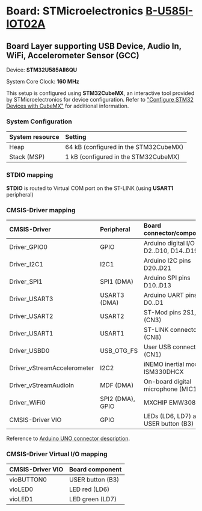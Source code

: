 # Board: STMicroelectronics [B-U585I-IOT02A](https://www.st.com/en/evaluation-tools/b-u585i-iot02a.html)

## Board Layer supporting USB Device, Audio In, WiFi, Accelerometer Sensor (GCC)

Device: **STM32U585AII6QU**

System Core Clock: **160 MHz**

This setup is configured using **STM32CubeMX**, an interactive tool provided by STMicroelectronics for device configuration.
Refer to ["Configure STM32 Devices with CubeMX"](https://open-cmsis-pack.github.io/cmsis-toolbox/CubeMX/) for additional information.

### System Configuration

| System resource       | Setting
|:----------------------|:--------------------------------------
| Heap                  | 64 kB (configured in the STM32CubeMX)
| Stack (MSP)           |  1 kB (configured in the STM32CubeMX)

### STDIO mapping

**STDIO** is routed to Virtual COM port on the ST-LINK (using **USART1** peripheral)

### CMSIS-Driver mapping

| CMSIS-Driver                | Peripheral            | Board connector/component                     | Connection
|:----------------------------|:----------------------|:----------------------------------------------|:------------------------------
| Driver_GPIO0                | GPIO                  | Arduino digital I/O pins D2..D10, D14..D19    | ARDUINO_UNO_D2..D10, D14..D19
| Driver_I2C1                 | I2C1                  | Arduino I2C pins D20..D21                     | ARDUINO_UNO_I2C
| Driver_SPI1                 | SPI1 (DMA)            | Arduino SPI pins D10..D13                     | ARDUINO_UNO_SPI
| Driver_USART3               | USART3 (DMA)          | Arduino UART pins D0..D1                      | ARDUINO_UNO_UART
| Driver_USART2               | USART2                | ST-Mod pins 2S1, 3S1 (CN3)                    | CMSIS_USART
| Driver_USART1               | USART1                | ST-LINK connector (CN8)                       | STDIN, STDOUT, STDERR
| Driver_USBD0                | USB_OTG_FS            | User USB connector (CN1)                      | CMSIS_USB_Device
| Driver_vStreamAccelerometer | I2C2                  | iNEMO inertial module ISM330DHCX              | CMSIS_VSTREAM_ACCELEROMETER
| Driver_vStreamAudioIn       | MDF (DMA)             | On-board digital microphone (MIC1)            | CMSIS_VSTREAM_AUDIO_IN
| Driver_WiFi0                | SPI2 (DMA), GPIO      | MXCHIP EMW3080                                | CMSIS_WiFi
| CMSIS-Driver VIO            | GPIO                  | LEDs (LD6, LD7) and USER button (B3)          | CMSIS_VIO

Reference to [Arduino UNO connector description](https://open-cmsis-pack.github.io/cmsis-toolbox/ReferenceApplications/#arduino-shield).

### CMSIS-Driver Virtual I/O mapping

| CMSIS-Driver VIO      | Board component
|:----------------------|:--------------------------------------
| vioBUTTON0            | USER button (B3)
| vioLED0               | LED red     (LD6)
| vioLED1               | LED green   (LD7)
